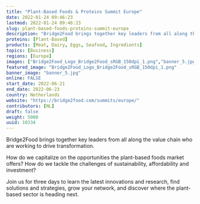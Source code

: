 ```yaml
---
title: "Plant-Based Foods & Proteins Summit Europe"
date: 2022-01-24 09:46:23
lastmod: 2022-01-24 09:46:23
slug: plant-based-foods-proteins-summit-europe
description: "Bridge2Food brings together key leaders from all along the value chain who are working to drive transformation.How do we capitalize on the opportunities the plant-based foods market offers? How do we tackle the challenges of sustainability, affordability and investment?Join us for three days to learn the latest innovations and research, find solutions and strategies, grow your network, and discover where the plant-based sector is heading next."
proteins: [Plant-Based]
products: [Meat, Dairy, Eggs, Seafood, Ingredients]
topics: [Business]
regions: [Europe]
images: ["Bridge2Food_Logo_Bridge2Food_sRGB_150dpi_1.png","banner_5.jpg"]
featured_image: "Bridge2Food_Logo_Bridge2Food_sRGB_150dpi_1.png"
banner_image: "banner_5.jpg"
online: FALSE
start_date: 2022-06-21
end_date: 2022-06-23
country: Netherlands
website: "https://bridge2food.com/summits/europe/"
contributors: [NL]
draft: false
weight: 5000
uuid: 10334
---
```

Bridge2Food brings together key leaders from all along the value chain
who are working to drive transformation.

How do we capitalize on the opportunities the plant-based foods market
offers? How do we tackle the challenges of sustainability, affordability
and investment?

Join us for three days to learn the latest innovations and research,
find solutions and strategies, grow your network, and discover where the
plant-based sector is heading next.
